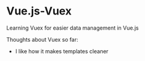 # Vue.js-Vuex
Learning Vuex for easier data management in Vue.js

Thoughts about Vuex so far:
- I like how it makes templates cleaner
